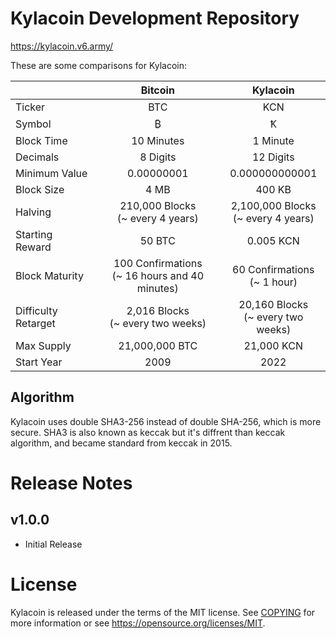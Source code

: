 Kylacoin Development Repository
=====================================

https://kylacoin.v6.army/

These are some comparisons for Kylacoin:

|                      | Bitcoin                                         | Kylacoin                                 |
| :----                |     :---:                                       |       :----:                             |
| Ticker               | BTC                                             | KCN                                      |
| Symbol               | ₿                                               | Ꝁ                                        |
| Block Time           | 10 Minutes                                      | 1 Minute                                 |
| Decimals             | 8 Digits                                        | 12 Digits                                |
| Minimum Value        | 0.00000001                                      | 0.000000000001                           |
| Block Size           | 4 MB                                            | 400 KB                                   |
| Halving              | 210,000 Blocks<br>(~ every 4 years)             | 2,100,000 Blocks<br>(~ every 4 years)    |
| Starting Reward      | 50 BTC                                          | 0.005 KCN                                |
| Block Maturity       | 100 Confirmations<br>(~ 16 hours and 40 minutes)| 60 Confirmations<br>(~ 1 hour)           |
| Difficulty Retarget  | 2,016 Blocks<br>(~ every two weeks)             | 20,160 Blocks<br>(~ every two weeks)     |
| Max Supply           | 21,000,000 BTC                                  | 21,000 KCN                               |
| Start Year           | 2009                                            | 2022                                     |

Algorithm
-------
Kylacoin uses double SHA3-256 instead of double SHA-256, which is more secure. SHA3 is also known as keccak but it's diffrent than keccak algorithm, and became standard from keccak in 2015.

Release Notes
=======
v1.0.0
-------
* Initial Release

License
=======

Kylacoin is released under the terms of the MIT license. See [COPYING](COPYING) for more
information or see https://opensource.org/licenses/MIT.
